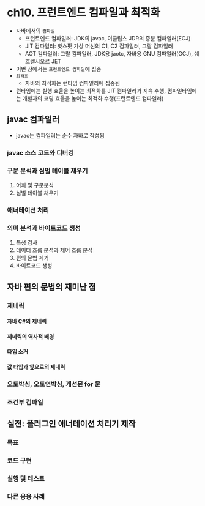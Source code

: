 # ch10. 프런트엔드 컴파일과 최적화

- 자바에서의 `컴파일`
    - 프런트엔드 컴파일러: JDK의 javac, 이클립스 JDR의 증분 컴파일러(ECJ)
    - JIT 컴파일러: 핫스팟 가상 머신의 C1, C2 컴파일러, 그랄 컴파일러
    - AOT 컴파일러: 그랄 컴파일러, JDK용 jaotc, 자바용 GNU 컴파일러(GCJ), 예흐켈시오르 JET
- 이번 장에서는 `프런트엔드 컴파일`에 집중
- `최적화`
    - 자바의 최적화는 런타임 컴파일러에 집중됨
- 런타임에는 실행 효율을 높이는 최적화를 JIT 컴파일러가 지속 수행, 컴파일타임에는 개발자의 코딩 효율을 높이는 최적화 수행(프런트엔드 컴파일러)

## javac 컴파일러

- javac는 컴파일러는 순수 자바로 작성됨

### javac 소스 코드와 디버깅

### 구문 분석과 심벌 테이블 채우기

1. 어휘 및 구문분석
2. 심벌 테이블 채우기

### 애너테이션 처리

### 의미 분석과 바이트코드 생성

1. 특성 검사
2. 데이터 흐름 분석과 제어 흐름 분석
3. 편의 문법 제거
4. 바이트코드 생성

## 자바 편의 문법의 재미난 점

### 제네릭

#### 자바 C#의 제네릭

#### 제네릭의 역사적 배경

#### 타입 소거

#### 값 타입과 앞으로의 제네릭

### 오토박싱, 오토언박싱, 개선된 for 문

### 조건부 컴파일

## 실전: 플러그인 애너테이션 처리기 제작

### 목표

### 코드 구현

### 실행 및 테스트

### 다른 응용 사례
